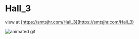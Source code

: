 # Hall_3
 

view at [https://smtsjhr.com/Hall_3](https://smtsjhr.com/Hall_3)

![animated gif](https://github.com/smtsjhr/RippleMoire/blob/main/Hall_3_300.gif)